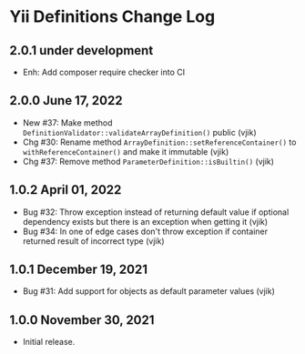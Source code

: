 # Yii Definitions Change Log

## 2.0.1 under development

- Enh: Add composer require checker into CI

## 2.0.0 June 17, 2022

- New #37: Make method `DefinitionValidator::validateArrayDefinition()` public (vjik)
- Chg #30: Rename method `ArrayDefinition::setReferenceContainer()` to `withReferenceContainer()` and make it
  immutable (vjik)
- Chg #37: Remove method `ParameterDefinition::isBuiltin()` (vjik)

## 1.0.2 April 01, 2022

- Bug #32: Throw exception instead of returning default value if optional dependency exists but there is an exception
  when getting it (vjik)
- Bug #34: In one of edge cases don't throw exception if container returned result of incorrect type (vjik)

## 1.0.1 December 19, 2021

- Bug #31: Add support for objects as default parameter values (vjik)

## 1.0.0 November 30, 2021

- Initial release.
